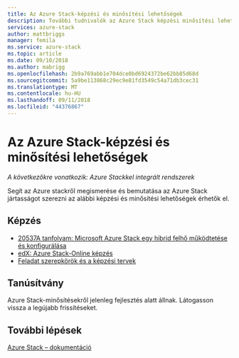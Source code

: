 ```yaml
---
title: Az Azure Stack-képzési és minősítési lehetőségek
description: További tudnivalók az Azure Stack képzési minősítési lehetőségek
services: azure-stack
author: mattbriggs
manager: femila
ms.service: azure-stack
ms.topic: article
ms.date: 09/10/2018
ms.author: mabrigg
ms.openlocfilehash: 2b9a769abb1e704dce0bd6924372be62bb85d68d
ms.sourcegitcommit: 5a9be113868c29ec9e81fd3549c54a71db3cec31
ms.translationtype: MT
ms.contentlocale: hu-HU
ms.lasthandoff: 09/11/2018
ms.locfileid: "44376867"
---
```

# <a name="azure-stack-training-and-certification"></a>Az Azure Stack-képzési és minősítési lehetőségek

*A következőkre vonatkozik: Azure Stackkel integrált rendszerek*

Segít az Azure stackről megismerése és bemutatása az Azure Stack jártasságot szerezni az alábbi képzési és minősítési lehetőségek érhetők el.

## <a name="training"></a>Képzés

- [20537A tanfolyam: Microsoft Azure Stack egy hibrid felhő működtetése és konfigurálása](https://www.microsoft.com/en-us/learning/course.aspx?cid=20537)
- [edX: Azure Stack-Online képzés](https://aka.ms/AzureStackMOOC)
- [Feladat szerepkörök és a képzési tervek](https://azure.microsoft.com/training/learning-paths/)

## <a name="certification"></a>Tanúsítvány

Azure Stack-minősítésekről jelenleg fejlesztés alatt állnak. Látogasson vissza a legújabb frissítéseket.

## <a name="next-steps"></a>További lépések

[Azure Stack – dokumentáció](https://docs.microsoft.com/azure/azure-stack/)
